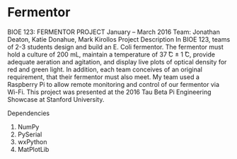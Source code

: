 # Fermentor
BIOE 123: FERMENTOR PROJECT
January – March 2016
Team: Jonathan Deaton, Katie Donahue, Mark Kirollos
Project Description
In BIOE 123, teams of 2-3 students design and build an E. Coli fermentor. The fermentor must hold a culture of 200 mL, maintain a temperature of 37 ̊C ± 1 ̊C, provide adequate aeration and agitation, and display live plots of optical density for red and green light. In addition, each team conceives of an original requirement, that their fermentor must also meet. My team used a Raspberry Pi to allow remote monitoring and control of our fermentor via Wi-Fi. This project was presented at the 2016 Tau Beta Pi Engineering Showcase at Stanford University.

Dependencies

1. NumPy
2. PySerial
3. wxPython
4. MatPlotLib
